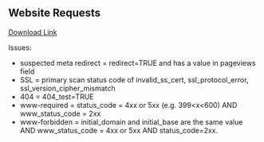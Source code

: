 


## Website Requests

[Download Link](https://raw.githubusercontent.com/GSA/site-scanning-analysis/refs/heads/main/reports/website-requests.csv)

Issues: 

- suspected meta redirect = redirect=TRUE and has a value in pageviews field
- SSL = primary scan status code of invalid_ss_cert, ssl_protocol_error, ssl_version_cipher_mismatch
- 404 = 404_test=TRUE
- www-required = status_code = 4xx or 5xx (e.g. 399<x<600) AND www_status_code = 2xx
- www-forbidden = initial_domain and initial_base are the same value AND www_status_code = 4xx or 5xx AND status_code=2xx.
